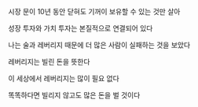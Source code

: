 시장 문이 10년 동안 닫혀도 기꺼이 보유할 수 있는 것만 살아

성장 투자와 가치 투자는 본질적으로 연결되어 있다

나는 술과 레버리지 때문에 더 많은 사람이 실패하는 것을 보았다

레버리지는 빌린 돈을 뜻한다

이 세상에서 레버리지는 많이 필요 없다

똑똑하다면 빌리지 않고도 많은 돈을 벌 것이다

